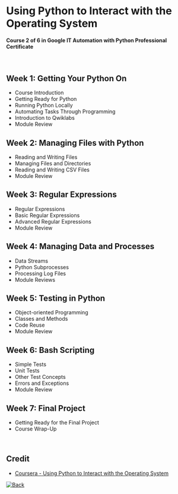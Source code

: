 # Using Python to Interact with the Operating System
#### Course 2 of 6 in Google IT Automation with Python Professional Certificate

<br>

## Week 1: Getting Your Python On
* Course Introduction
* Getting Ready for Python
* Running Python Locally
* Automating Tasks Through Programming
* Introduction to Qwiklabs
* Module Review

## Week 2: Managing Files with Python
* Reading and Writing Files
* Managing Files and Directories
* Reading and Writing CSV Files
* Module Review

## Week 3: Regular Expressions
* Regular Expressions
* Basic Regular Expressions
* Advanced Regular Expressions
* Module Review

## Week 4: Managing Data and Processes
* Data Streams
* Python Subprocesses
* Processing Log Files
* Module Reviews

## Week 5: Testing in Python
* Object-oriented Programming
* Classes and Methods
* Code Reuse
* Module Review

## Week 6: Bash Scripting
* Simple Tests
* Unit Tests
* Other Test Concepts
* Errors and Exceptions
* Module Review

## Week 7: Final Project
* Getting Ready for the Final Project
* Course Wrap-Up

<br>

## Credit
* [Coursera - Using Python to Interact with the Operating System](https://www.coursera.org/learn/python-operating-system)

[![Back](https://img.shields.io/badge/Back%20to-Course%20Directory-success?style=flat-square)](https://github.com/kiamboon/Google-IT-Automation-with-Python-Professional-Certificate)
